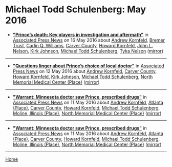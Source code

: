 # Michael Todd Schulenberg: May 2016

 - [**"Prince’s death: Key players in investigation and aftermath"**](https://apnews.com/30ddef2e149a40f8bd7c35c764e6879b) in [Associated Press News](https://apnews.com/) on 16 May 2016 about [Andrew Kornfeld](../../topics/andrew-kornfeld/index.md), [Bremer Trust](../../topics/bremer-trust/index.md), [Carlin Q. Williams](../../topics/carlin-q-williams/index.md), [Carver County](../../topics/carver-county/index.md), [Howard Kornfeld](../../topics/howard-kornfeld/index.md), [John L. Nelson](../../topics/john-l-nelson/index.md), [Kirk Johnson](../../topics/kirk-johnson/index.md), [Michael Todd Schulenberg](../../topics/michael-todd-schulenberg/index.md), [Tyka Nelson](../../topics/tyka-nelson/index.md) ([mirror](https://web.archive.org/web/*/https://apnews.com/30ddef2e149a40f8bd7c35c764e6879b))

----

 - [**"Questions linger about Prince’s choice of local doctor"**](https://apnews.com/270a7bd6fd104e909002bc2f6af592e2) in [Associated Press News](https://apnews.com/) on 12 May 2016 about [Andrew Kornfeld](../../topics/andrew-kornfeld/index.md), [Carver County](../../topics/carver-county/index.md), [Howard Kornfeld](../../topics/howard-kornfeld/index.md), [Kirk Johnson](../../topics/kirk-johnson/index.md), [Michael Todd Schulenberg](../../topics/michael-todd-schulenberg/index.md), [North Memorial Medical Center (Place)](../../topics/place/north-memorial-medical-center/index.md) ([mirror](https://web.archive.org/web/*/https://apnews.com/270a7bd6fd104e909002bc2f6af592e2))

----

 - [**"Warrant: Minnesota doctor saw Prince, prescribed drugs"**](https://apnews.com/21140409ac784faf88f88ce5c400bbe3) in [Associated Press News](https://apnews.com/) on 11 May 2016 about [Andrew Kornfeld](../../topics/andrew-kornfeld/index.md), [Atlanta (Place)](../../topics/place/atlanta/index.md), [Carver County](../../topics/carver-county/index.md), [Howard Kornfeld](../../topics/howard-kornfeld/index.md), [Michael Todd Schulenberg](../../topics/michael-todd-schulenberg/index.md), [Moline, Illinois (Place)](../../topics/place/moline-illinois/index.md), [North Memorial Medical Center (Place)](../../topics/place/north-memorial-medical-center/index.md) ([mirror](https://web.archive.org/web/*/https://apnews.com/21140409ac784faf88f88ce5c400bbe3))

----

 - [**"Warrant: Minnesota doctor saw Prince, prescribed drugs"**](https://apnews.com/53b7f73993c649aebb7165d234092956) in [Associated Press News](https://apnews.com/) on 11 May 2016 about [Andrew Kornfeld](../../topics/andrew-kornfeld/index.md), [Atlanta (Place)](../../topics/place/atlanta/index.md), [Carver County](../../topics/carver-county/index.md), [Howard Kornfeld](../../topics/howard-kornfeld/index.md), [Michael Todd Schulenberg](../../topics/michael-todd-schulenberg/index.md), [Moline, Illinois (Place)](../../topics/place/moline-illinois/index.md), [North Memorial Medical Center (Place)](../../topics/place/north-memorial-medical-center/index.md) ([mirror](https://web.archive.org/web/*/https://apnews.com/53b7f73993c649aebb7165d234092956))

----

[Home](./)
